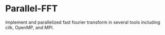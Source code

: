 # Parallel-FFT
Implement and parallelized fast fourier transform in several tools including cilk, OpenMP, and MPI.
